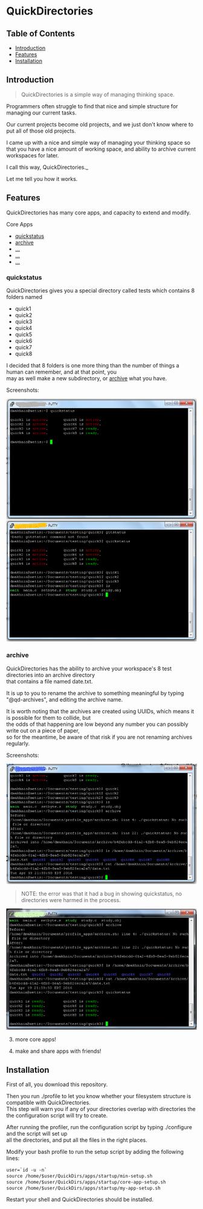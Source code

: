 # QuickDirectories

## Table of Contents

* [Introduction](#intro)
* [Features](#features)
* [Installation](#install)

## <a name="intro">Introduction</a>

> QuickDirectories is a simple way of managing thinking space.

Programmers often struggle to find that nice and simple structure for managing our current tasks. 

Our current projects become old projects, and we just don't know where to put all of those old projects.

I came up with a nice and simple way of managing your thinking space so that you have a nice amount of working space, 
and ability to archive current workspaces for later.

I call this way, QuickDirectories._

Let me tell you how it works.

## <a name="features">Features</a>

QuickDirectories has many core apps, and capacity to extend and modify.

<a name="core-apps">Core Apps</a>

* [quickstatus](#quickstatus)
* [archive](#archive)
* [...](#)
* [...](#)
* [...](#)

### quickstatus

QuickDirectories gives you a special directory called tests which contains 8 folders named 

* quick1
* quick2
* quick3
* quick4
* quick5
* quick6
* quick7
* quick8

I decided that 8 folders is one more thing than the number of things a human can remember, and at that point, you <br />
may as well make a new subdirectory, or [archive](#archive) what you have.

Screenshots:

  ![screenshot](gallery/0000.png)
  ![screenshot](gallery/0001.png)

### archive

QuickDirectories has the ability to archive your workspace's 8 test directories into an archive directory <br />
that contains a file named date.txt.

It is up to you to rename the archive to something meaningful by typing "@qd-archives", and editing the archive name.

It is worth noting that the archives are created using UUIDs, which means it is possible for them to collide, but <br />
the odds of that happening are low beyond any number you can possibly write out on a piece of paper, <br />
so for the meantime, be aware of that risk if you are not renaming archives regularly.

Screenshots:

  ![screenshot](gallery/0002.png)

  > NOTE: the error was that it had a bug in showing quickstatus, no directories were harmed in the process.

  ![screenshot](gallery/0003.png)

3. more core apps!

4. make and share apps with friends!

## <a name="install">Installation</a>

First of all, you download this repository.

Then you run ./profile to let you know whether your filesystem structure is compatible with QuickDirectories. <br />
This step will warn you if any of your directories overlap with directories the the configuration script will try to create.

After running the profiler, run the configuration script by typing ./configure and the script will set up <br />
all the directories, and put all the files in the right places.

Modify your bash profile to run the setup script by adding the following lines:

```
user=`id -u -n`
source /home/$user/QuickDirs/apps/startup/min-setup.sh
source /home/$user/QuickDirs/apps/startup/core-app-setup.sh
source /home/$user/QuickDirs/apps/startup/my-app-setup.sh
```

Restart your shell and QuickDirectories should be installed.



